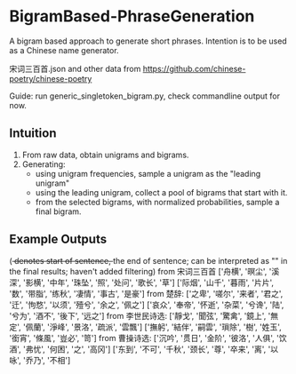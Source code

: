 # BigramBased-PhraseGeneration
A bigram based approach to generate short phrases. Intention is to be used as a Chinese name generator. 

宋词三百首.json and other data from https://github.com/chinese-poetry/chinese-poetry

Guide: run generic_singletoken_bigram.py, check commandline output for now. 

## Intuition

1. From raw data, obtain unigrams and bigrams. 
2. Generating: 
   - using unigram frequencies, sample a unigram as the "leading unigram"
   - using the leading unigram, collect a pool of bigrams that start with it. 
   - from the selected bigrams, with normalized probabilities, sample a final bigram. 

## Example Outputs
(<s> denotes start of sentence, </s> the end of sentence; can be interpreted as "" in the final results; haven't added filtering)
from 宋词三百首
['舟横', '暝尘', '溪深', '影横', '中年', '珠坠', '照</s>', '处问', '歌长', '草</s>']
['际烟', '山千', '暮雨', '片片', '数</s>', '带脂', '练秋', '凄情', '事古', '是豪']
from 楚辞: 
['之卑', '嗟尔', '来者', '君之', '迁</s>', '怐愗', '以须', '殪兮', '余之', '佩之']
['哀众', '奉帝', '怀逝', '杂菜', '兮谗', '陆</s>', '兮为', '酒不', '後下', '远之']
from 李世民诗选:
['靜戈', '聞弦', '驚禽', '鏡上', '無定', '佩蘭', '淨峰', '景洛', '疏派', '雲飄']
['撫躬', '結伴', '嗣雲', '瑣除', '樹</s>', '姓玉', '銜宵', '條風', '豈必', '笥</s>']
from 曹操诗选:
['沉吟', '贯日', '金阶', '彼洛', '人俱', '饮酒', '弗忧', '何困', '之</s>', '高冈']
['东到', '不可', '千秋', '颈长', '尊</s>', '卒来', '离</s>', '以咏', '乔乃', '不相']
